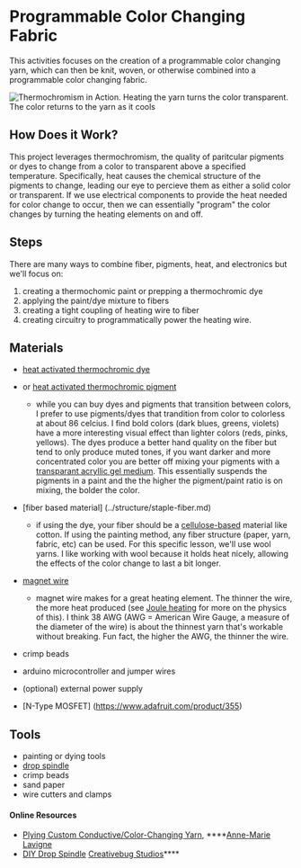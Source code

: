 # Programmable Color Changing Fabric
This activities focuses on the creation of a programmable color changing yarn, which can then be knit, woven, or otherwise combined into a programmable color changing fabric. 

![Thermochromism in Action. Heating the yarn turns the color transparent. The color returns to the yarn as it cools](../../.gitbook/assets/img_9999-animation.gif)



## How Does it Work?
This project leverages thermochromism, the quality of paritcular pigments or dyes to change from a color to transparent above a specified temperature. Specifically, heat causes the chemical structure of the pigments to change, leading our eye to percieve them as either a solid color or transparent. If we use electrical components to provide the heat needed for color change to occur, then we can essentially "program" the color changes by turning the heating elements on and off. 

## Steps
There are many ways to combine fiber, pigments, heat, and electronics but we'll focus on: 
 1. creating a thermochomic paint or prepping a thermochromic dye
 2. applying the paint/dye mixture to fibers
 3. creating a tight coupling of heating wire to fiber
 4. creating circuitry to programmatically power the heating wire. 

 ## Materials
 * [heat activated thermochromic dye](https://solarcolordust.com/hue-chromic-fabric-dye-violet-to-colorless/)
 * or [heat activated thermochromic pigment](https://solarcolordust.com/thermal-dust-86-f-violet-to-colorless-heat-sensitive/)
    * while you can buy dyes and pigments that transition between colors, I prefer to use pigments/dyes that trandition from color to colorless at about 86 celcius. I find bold colors (dark blues, greens, violets) have a more interesting visual effect than lighter colors (reds, pinks, yellows). The dyes produce a better hand quality on the fiber but tend to only produce muted tones, if you want darker and more concentrated color you are better off mixing your pigments with a [transparant acryllic gel medium](https://www.dickblick.com/products/liquitex-gel-mediums/?clickTracking=true&wmcp=pla&wmcid=items&wmckw=00618-3165&gclid=CjwKCAjw8sCRBhA6EiwA6_IF4YLEmriXEcbG7lV0gJeTiBrytFw7B2L24j-1NrFWcqPBLcE_hVmjqxoCqEEQAvD_BwE). This essentially suspends the pigments in a paint and the the higher the pigment/paint ratio is on mixing, the bolder the color. 
* [fiber based material] (../structure/staple-fiber.md) 
    * if using the dye, your fiber should be a [cellulose-based](../materials/cellulose-fibers) material like cotton. If using the painting method, any fiber structure (paper, yarn, fabric, etc) can be used. For this specific lesson, we'll use wool yarns. I like working with wool because it holds heat nicely, allowing the effects of the color change to last a bit longer. 

* [magnet wire](https://www.remingtonindustries.com/magnet-wire/magnet-wire-38-awg-enameled-copper-6-spool-sizes/?gclid=CjwKCAjw8sCRBhA6EiwA6_IF4RPkDroQ8fdHSGAWr0U1CUQ_PQBx6CuAjjQzyjz94G6TkJJLdA7T0BoC8cQQAvD_BwE)
    * magnet wire makes for a great heating element. The thinner the wire, the more heat produced (see [Joule heating](https://en.wikipedia.org/wiki/Joule_heating) for more on the physics of this). I think 38 AWG (AWG = American Wire Gauge, a measure of the diameter of the wire) is about the thinnest yarn that's workable without breaking.  Fun fact, the higher the AWG, the thinner the wire. 

* crimp beads
* arduino microcontroller and jumper wires
* (optional) external power supply
* [N-Type MOSFET] (https://www.adafruit.com/product/355) 

## Tools
* painting or dying tools 
* [drop spindle](../process/)
* crimp beads 
* sand paper
* wire cutters and clamps








#### Online Resources

* [Plying Custom Conductive/Color-Changing Yarn](https://vimeo.com/93086189),  ****[Anne-Marie Lavigne](http://emeteuz.com/woven-signals) 
* [DIY Drop Spindle](https://www.youtube.com/watch?v=PKSLiUGJUo8) [Creativebug Studios](https://www.youtube.com/channel/UC5Kp8JjsqrtlqeIF7RgatPg)\*\*\*\*

